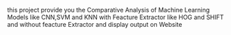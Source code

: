 this project provide you the Comparative Analysis of Machine Learning Models like CNN,SVM and KNN with Feacture Extractor like HOG and SHIFT and without feacture Extractor and display output on Website
